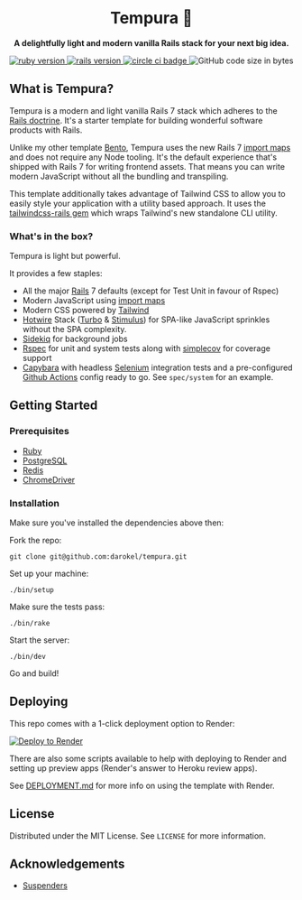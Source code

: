 <div align="center">
  <br>
  <h1>Tempura 🍤</h1>
  <strong>A delightfully light and modern vanilla Rails stack for your next big idea.</strong>
</div>

<p align="center">
  <a href="https://www.ruby-lang.org/en/">
    <img src="https://img.shields.io/badge/Ruby-v3.0.2-green.svg" alt="ruby version">
  </a>
  <a href="http://rubyonrails.org/">
    <img src="https://img.shields.io/badge/Rails-v7.0.0-brightgreen.svg" alt="rails version">
  </a>
  <a href="https://circleci.com/gh/darokel/tempura">
    <img src="https://circleci.com/gh/darokel/tempura.svg?style=svg" alt="circle ci badge">
  </a>
  <img src="https://img.shields.io/github/languages/code-size/darokel/tempura" alt="GitHub code size in bytes">
</p>

## What is Tempura?

Tempura is a modern and light vanilla Rails 7 stack which adheres to the [Rails doctrine](https://rubyonrails.org/doctrine/). It's a starter template for building wonderful software products with Rails.

Unlike my other template [Bento](https://github.com/darokel/bento), Tempura uses the new Rails 7 [import maps](https://world.hey.com/dhh/modern-web-apps-without-javascript-bundling-or-transpiling-a20f2755) and does not require any Node tooling. It's the default experience that's shipped with Rails 7 for writing frontend assets. That means you can write modern JavaScript without all the bundling and transpiling.

This template additionally takes advantage of Tailwind CSS to allow you to easily style your application with a utility based approach. It uses the [tailwindcss-rails gem](https://github.com/rails/tailwindcss-rails) which wraps Tailwind's new standalone CLI utility. 

### What's in the box?

Tempura is light but powerful.

It provides a few staples:

- All the major [Rails](https://rubyonrails.org/) 7 defaults (except for Test Unit in favour of Rspec)
- Modern JavaScript using [import maps](https://github.com/rails/importmap-rails)
- Modern CSS powered by [Tailwind](https://tailwindcss.com/)
- [Hotwire](https://hotwire.dev/) Stack ([Turbo](https://turbo.hotwire.dev/) & [Stimulus](https://stimulus.hotwire.dev/)) for SPA-like JavaScript sprinkles without the SPA complexity.
- [Sidekiq](https://sidekiq.org/) for background jobs
- [Rspec](https://rspec.info/) for unit and system tests along with [simplecov](https://github.com/simplecov-ruby/simplecov) for coverage support 
- [Capybara](https://github.com/teamcapybara/capybara) with headless [Selenium](https://www.selenium.dev/documentation/en/) integration tests and a pre-configured [Github Actions](https://github.com/features/actions) config ready to go. See `spec/system` for an example. 

## Getting Started

### Prerequisites

- [Ruby](https://www.ruby-lang.org/en/)
- [PostgreSQL](https://www.postgresql.org/)
- [Redis](https://redis.io/)
- [ChromeDriver](https://chromedriver.chromium.org/)

### Installation

Make sure you've installed the dependencies above then:

Fork the repo:

    git clone git@github.com:darokel/tempura.git

Set up your machine:

    ./bin/setup

Make sure the tests pass:

    ./bin/rake

Start the server:

    ./bin/dev

Go and build!

## Deploying

This repo comes with a 1-click deployment option to Render:

<a href="https://render.com/deploy?repo=https://github.com/darokel/tempura">
  <img src="https://render.com/images/deploy-to-render-button.svg" alt="Deploy to Render">
</a>

There are also some scripts available to help with deploying to Render and setting up preview apps (Render's answer to Heroku review apps). 

See [DEPLOYMENT.md](DEPLOYMENT.md) for more info on using the template with Render.

## License

Distributed under the MIT License. See `LICENSE` for more information.

<!-- ACKNOWLEDGEMENTS -->
## Acknowledgements

* [Suspenders](https://github.com/thoughtbot/suspenders)
